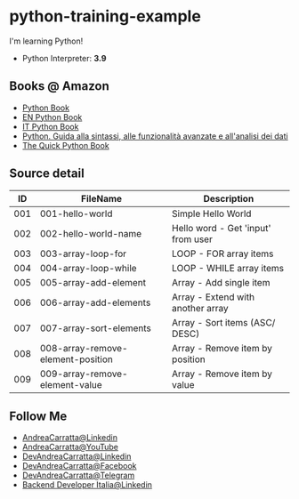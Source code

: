 # python-training-example

I'm learning Python!

- Python Interpreter: **3.9**

## Books @ Amazon 

- [Python Book](https://amzn.to/3zDtWrO)
- [EN Python Book](https://amzn.to/3gOEsUF)
- [IT Python Book](https://amzn.to/3xLQSDF)
- [Python. Guida alla sintassi, alle funzionalità avanzate e all'analisi dei dati](https://amzn.to/3gDNW68)
- [The Quick Python Book](https://amzn.to/3wFIi9d)

## Source detail

|ID|FileName|Description|
|--|--|--|
|001|001-hello-world|Simple Hello World|
|002|002-hello-world-name|Hello word - Get 'input' from user|
|003|003-array-loop-for|LOOP - FOR array items|
|004|004-array-loop-while|LOOP - WHILE array items|
|005|005-array-add-element|Array - Add single item|
|006|006-array-add-elements|Array - Extend with another array|
|007|007-array-sort-elements|Array - Sort items (ASC/ DESC)|
|008|008-array-remove-element-position|Array - Remove item by position|
|009|009-array-remove-element-value|Array - Remove item by value|

## Follow Me
- [AndreaCarratta@Linkedin](http://bit.ly/linkedin-acarratta)
- [AndreaCarratta@YouTube](https://bit.ly/devandreacarratta-youtube)
- [DevAndreaCarratta@Linkedin](http://bit.ly/linkedin-devandreacarratta)
- [DevAndreaCarratta@Facebook](http://bit.ly/devandreacarratta-facebook)
- [DevAndreaCarratta@Telegram](http://bit.ly/telegram-devandreacarratta)
- [Backend Developer Italia@Linkedin](https://bit.ly/linkedin-backend-developer-italia)
